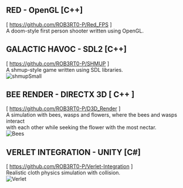 ## RED - OpenGL [C++] 
[ https://github.com/ROB3RT0-P/Red_FPS ] <br />
A doom-style first person shooter written using OpenGL. <br />

## GALACTIC HAVOC - SDL2 [C++] 
[ https://github.com/ROB3RT0-P/SHMUP ] <br />
A shmup-style game written using SDL libraries. <br />
![shmupSmall](https://github.com/ROB3RT0-P/ROB3RT0-P/assets/58118390/3d599818-185c-414f-adc8-acb038a95a92)

## BEE RENDER - DIRECTX 3D [ C++ ]
[ https://github.com/ROB3RT0-P/D3D_Render ] <br />
A simulation with bees, wasps and flowers, where the bees and wasps interact <br />
with each other while seeking the flower with the most nectar. <br />
![Bees](https://github.com/ROB3RT0-P/ROB3RT0-P/assets/58118390/b0388067-c304-4867-9b77-04f175e83149)

## VERLET INTEGRATION - UNITY [C#] 
[ https://github.com/ROB3RT0-P/Verlet-Integration ] <br />
Realistic cloth physics simulation with collision. <br />
![Verlet](https://github.com/ROB3RT0-P/ROB3RT0-P/assets/58118390/cf3bff0b-9dd2-49cd-b3ff-1db6690146e8)
